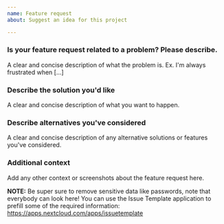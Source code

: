 ```yaml
---
name: Feature request
about: Suggest an idea for this project

---
```


### Is your feature request related to a problem? Please describe.
A clear and concise description of what the problem is. Ex. I'm always frustrated when [...]

### Describe the solution you'd like
A clear and concise description of what you want to happen.

### Describe alternatives you've considered
A clear and concise description of any alternative solutions or features you've considered.

### Additional context
Add any other context or screenshots about the feature request here.

**NOTE:** Be super sure to remove sensitive data like passwords, note that everybody can look here! You can use the Issue Template application to prefill some of the required information: https://apps.nextcloud.com/apps/issuetemplate
